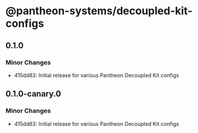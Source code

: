 # @pantheon-systems/decoupled-kit-configs

## 0.1.0

### Minor Changes

- 415dd83: Initial release for various Pantheon Decoupled Kit configs

## 0.1.0-canary.0

### Minor Changes

- 415dd83: Initial release for various Pantheon Decoupled Kit configs
